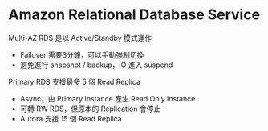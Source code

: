 # Amazon Relational Database Service

Multi-AZ RDS 是以 Active/Standby 模式運作
- Failover 需要3分鐘，可以手動強制切換
- 避免進行 snapshot / backup，IO 進入 suspend

Primary RDS 支援最多 5 個 Read Replica
- Async，由 Primary Instance 產生 Read Only Instance
- 可轉 RW RDS，但原本的 Replication 會停止
- Aurora 支援 15 個 Read Replica

